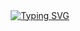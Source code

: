 <div style="display: flex; justify-content: center; align-items: center; height: 100vh;">
<a  href="https://git.io/typing-svg" ><img  src="https://readme-typing-svg.herokuapp.com?font=Fira+Code&duration=1000&color=CD14E4&background=FFF498&center=true&multiline=true&width=550&height=100&lines=I'm+passionate+about+computers%2C+;development.;Always+in+the+process+of+self-development!" alt="Typing SVG" /></a>
  </div>
<h1 align="center">Hi there, I'm <a color="blue">Grigory</a> 
<img src="https://github.com/blackcater/blackcater/raw/main/images/Hi.gif" height="32"/></h1>
<h3 align="center">IT writer from Russia</h3>



  
